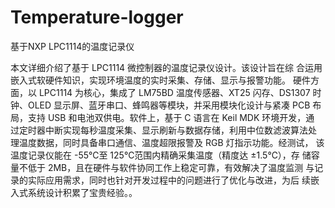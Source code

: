﻿# Temperature-logger
基于NXP LPC1114的温度记录仪

本文详细介绍了基于 LPC1114 微控制器的温度记录仪设计。该设计旨在综 
合运用嵌入式软硬件知识，实现环境温度的实时采集、存储、显示与报警功能。 
硬件方面，以 LPC1114 为核心，集成了 LM75BD 温度传感器、XT25 闪存、DS1307 
时钟、OLED 显示屏、蓝牙串口、蜂鸣器等模块，并采用模块化设计与紧凑 PCB 布 
局，支持 USB 和电池双供电。软件上，基于 C 语言在 Keil MDK 环境开发，通 
过定时器中断实现每秒温度采集、显示刷新与数据存储，利用中位数滤波算法处 
理温度数据，同时具备串口通信、温度超限报警及 RGB 灯指示功能。经测试， 
该温度记录仪能在 -55℃至 125℃范围内精确采集温度（精度达 ±1.5℃），存 
储容量不低于 2MB，且在硬件与软件协同工作上稳定可靠，有效解决了温度监测 
与记录的实际应用需求，同时也针对开发过程中的问题进行了优化与改进，为后 
续嵌入式系统设计积累了宝贵经验。。
